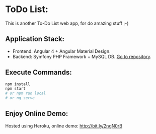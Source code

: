 # ToDo List:

This is another To-Do List web app, for do amazing stuff ;-)

## Application Stack:

* Frontend: Angular 4 + Angular Material Design.
* Backend: Symfony PHP Framework + MySQL DB. [Go to repository](https://github.com/maurobonfietti/todo-list-back).


## Execute Commands:

``` bash
npm install
npm start
# or npm run local
# or ng serve
```


## Enjoy Online Demo:

Hosted using Heroku, online demo: http://bit.ly/2ngN0rB
